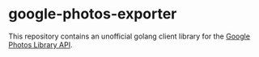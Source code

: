 # google-photos-exporter

This repository contains an unofficial golang client library for the [Google Photos Library API](https://developers.google.com/photos).

